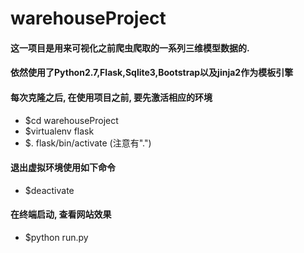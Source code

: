 # warehouseProject
#### 这一项目是用来可视化之前爬虫爬取的一系列三维模型数据的. 
#### 依然使用了Python2.7,Flask,Sqlite3,Bootstrap以及jinja2作为模板引擎

#### 每次克隆之后, 在使用项目之前, 要先激活相应的环境
+ $cd warehouseProject
+ $virtualenv flask
+ $. flask/bin/activate (注意有".")

#### 退出虚拟环境使用如下命令
+ $deactivate

#### 在终端启动, 查看网站效果
+ $python run.py
